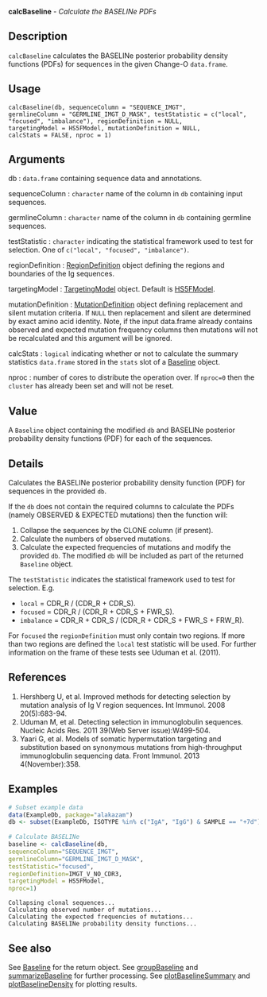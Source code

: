 





**calcBaseline** - *Calculate the BASELINe PDFs*

Description
--------------------

`calcBaseline` calculates the BASELINe posterior probability density 
functions (PDFs) for sequences in the given Change-O `data.frame`.


Usage
--------------------
```
calcBaseline(db, sequenceColumn = "SEQUENCE_IMGT",
germlineColumn = "GERMLINE_IMGT_D_MASK", testStatistic = c("local",
"focused", "imbalance"), regionDefinition = NULL,
targetingModel = HS5FModel, mutationDefinition = NULL,
calcStats = FALSE, nproc = 1)
```

Arguments
-------------------

db
:   `data.frame` containing sequence data and annotations.

sequenceColumn
:   `character` name of the column in `db` 
containing input sequences.

germlineColumn
:   `character` name of the column in `db` 
containing germline sequences.

testStatistic
:   `character` indicating the statistical framework 
used to test for selection. One of `c("local", "focused", "imbalance")`.

regionDefinition
:   [RegionDefinition](RegionDefinition-class.md) object defining the regions
and boundaries of the Ig sequences.

targetingModel
:   [TargetingModel](TargetingModel-class.md) object. Default is  [HS5FModel](HS5FModel.md).

mutationDefinition
:   [MutationDefinition](MutationDefinition-class.md) object defining replacement
and silent mutation criteria. If `NULL` then 
replacement and silent are determined by exact 
amino acid identity. Note, if the input data.frame 
already contains observed and expected mutation frequency 
columns then mutations will not be recalculated and this
argument will be ignored.

calcStats
:   `logical` indicating whether or not to calculate the 
summary statistics `data.frame` stored in the 
`stats` slot of a [Baseline](Baseline-class.md) object.

nproc
:   number of cores to distribute the operation over. If 
`nproc=0` then the `cluster` has already been
set and will not be reset.



Value
-------------------

A `Baseline` object containing the modified `db` and BASELINe 
posterior probability density functions (PDF) for each of the sequences.

Details
-------------------

Calculates the BASELINe posterior probability density function (PDF) for 
sequences in the provided `db`. 

If the `db` does not contain the 
required columns to calculate the PDFs (namely OBSERVED & EXPECTED mutations)
then the function will:

1. Collapse the sequences by the CLONE column (if present).
1. Calculate the numbers of observed mutations.
1. Calculate the expected frequencies of mutations and modify the provided 
`db`. The modified `db` will be included as part of the 
returned `Baseline` object.


The `testStatistic` indicates the statistical framework used to test for selection. 
E.g.

+ `local` = CDR_R / (CDR_R + CDR_S).
+ `focused` = CDR_R / (CDR_R + CDR_S + FWR_S).
+ `imbalance` = CDR_R + CDR_S / (CDR_R + CDR_S + FWR_S + FRW_R).

For `focused` the `regionDefinition` must only contain two regions. If more 
than two regions are defined the `local` test statistic will be used.
For further information on the frame of these tests see Uduman et al. (2011).

References
-------------------


1. Hershberg U, et al. Improved methods for detecting selection by mutation 
analysis of Ig V region sequences. 
Int Immunol. 2008 20(5):683-94.
1. Uduman M, et al. Detecting selection in immunoglobulin sequences. 
Nucleic Acids Res. 2011 39(Web Server issue):W499-504.
1. Yaari G, et al. Models of somatic hypermutation targeting and substitution based
on synonymous mutations from high-throughput immunoglobulin sequencing data.
Front Immunol. 2013 4(November):358.
 



Examples
-------------------

```R
# Subset example data
data(ExampleDb, package="alakazam")
db <- subset(ExampleDb, ISOTYPE %in% c("IgA", "IgG") & SAMPLE == "+7d")
 
# Calculate BASELINe
baseline <- calcBaseline(db, 
sequenceColumn="SEQUENCE_IMGT",
germlineColumn="GERMLINE_IMGT_D_MASK", 
testStatistic="focused",
regionDefinition=IMGT_V_NO_CDR3,
targetingModel = HS5FModel,
nproc=1)
```


```
Collapsing clonal sequences...
Calculating observed number of mutations...
Calculating the expected frequencies of mutations...
Calculating BASELINe probability density functions...

```



See also
-------------------

See [Baseline](Baseline-class.md) for the return object.
See [groupBaseline](groupBaseline.md) and [summarizeBaseline](summarizeBaseline.md) for further processing.
See [plotBaselineSummary](plotBaselineSummary.md) and [plotBaselineDensity](plotBaselineDensity.md) for plotting results.




